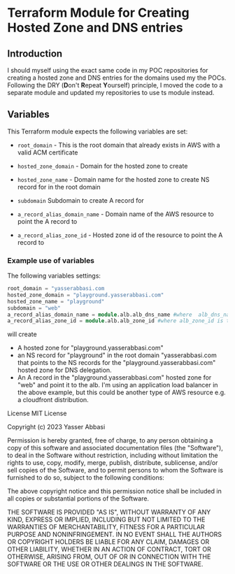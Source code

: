 # Terraform Module for Creating Hosted Zone and DNS entries

## Introduction
I should myself using the exact same code in my POC repositories for creating a hosted zone and DNS entries for the domains used my the POCs. Following the DRY (**D**on't **R**epeat **Y**ourself) principle, I moved the code to a separate module and updated my repositories to use ts module instead.

## Variables
This Terraform module expects the following variables are set:

- ```root_domain``` - This is the root domain that already exists in AWS with a valid ACM certificate

- ```hosted_zone_domain``` - Domain for the hosted zone to create
    
- ```hosted_zone_name``` - Domain name for the hosted zone to create NS record for in the root domain
    
- ```subdomain``` Subdomain to create A record for

- ```a_record_alias_domain_name``` - Domain name of the AWS resource to point the A record to

- ```a_record_alias_zone_id``` - Hosted zone id of the resource to point the A record to

### Example use of variables
The following variables settings:

```tf
root_domain = "yasserabbasi.com
hosted_zone_domain = "playground.yasserabbasi.com"
hosted_zone_name = "playground"
subdomain = "web"
a_record_alias_domain_name = module.alb.alb_dns_name #where  alb_dns_name is the dns name for the alb created in your code
a_record_alias_zone_id = module.alb.alb_zone_id #where alb_zone_id is the zone_id for the alb created in your code
```

will create 
- A hosted zone for "playground.yasserabbasi.com"
- an NS record for "playground" in the root domain "yasserabbasi.com that points to the NS records for the "playground.yasserabbasi.com" hosted zone for DNS delegation.
- An A record in the "playground.yasserabbasi.com" hosted zone for "web" and point it to the alb. I'm using an application load balancer in the above example, but this could be another type of AWS resource e.g. a cloudfront distribution.


License
MIT License

Copyright (c) 2023 Yasser Abbasi

Permission is hereby granted, free of charge, to any person obtaining a copy of this software and associated documentation files (the "Software"), to deal in the Software without restriction, including without limitation the rights to use, copy, modify, merge, publish, distribute, sublicense, and/or sell copies of the Software, and to permit persons to whom the Software is furnished to do so, subject to the following conditions:

The above copyright notice and this permission notice shall be included in all copies or substantial portions of the Software.

THE SOFTWARE IS PROVIDED "AS IS", WITHOUT WARRANTY OF ANY KIND, EXPRESS OR IMPLIED, INCLUDING BUT NOT LIMITED TO THE WARRANTIES OF MERCHANTABILITY, FITNESS FOR A PARTICULAR PURPOSE AND NONINFRINGEMENT. IN NO EVENT SHALL THE AUTHORS OR COPYRIGHT HOLDERS BE LIABLE FOR ANY CLAIM, DAMAGES OR OTHER LIABILITY, WHETHER IN AN ACTION OF CONTRACT, TORT OR OTHERWISE, ARISING FROM, OUT OF OR IN CONNECTION WITH THE SOFTWARE OR THE USE OR OTHER DEALINGS IN THE SOFTWARE.